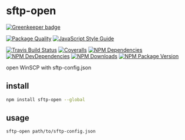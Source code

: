 # sftp-open

[![Greenkeeper badge](https://badges.greenkeeper.io/thecotne/sftp-open.svg)](https://greenkeeper.io/)

[![Package Quality](http://npm.packagequality.com/badge/sftp-open.png)](http://packagequality.com/#?package=sftp-open)
[![JavaScript Style Guide](https://cdn.rawgit.com/feross/standard/master/badge.svg)](https://github.com/feross/standard)

[![Travis Build Status](https://img.shields.io/travis/thecotne/sftp-open.svg?style=flat-square&maxAge=300)](https://travis-ci.org/thecotne/sftp-open)
[![Coveralls](https://img.shields.io/coveralls/thecotne/sftp-open.svg?style=flat-square&maxAge=300)](https://coveralls.io/github/thecotne/sftp-open)
[![NPM Dependencies](https://img.shields.io/david/thecotne/sftp-open.svg?style=flat-square&maxAge=300)](https://david-dm.org/thecotne/sftp-open)
[![NPM DevDependencies](https://img.shields.io/david/dev/thecotne/sftp-open.svg?style=flat-square&maxAge=300)](https://david-dm.org/thecotne/sftp-open?type=dev)
[![NPM Downloads](https://img.shields.io/npm/dm/sftp-open.svg?style=flat-square&maxAge=300)](https://www.npmjs.com/package/sftp-open)
[![NPM Package Version](https://img.shields.io/npm/v/sftp-open.svg?style=flat-square&maxAge=300)](https://www.npmjs.com/package/sftp-open)

open WinSCP with sftp-config.json

## install

```bash
npm install sftp-open --global
```

## usage

```bash
sftp-open path/to/sftp-config.json
```
